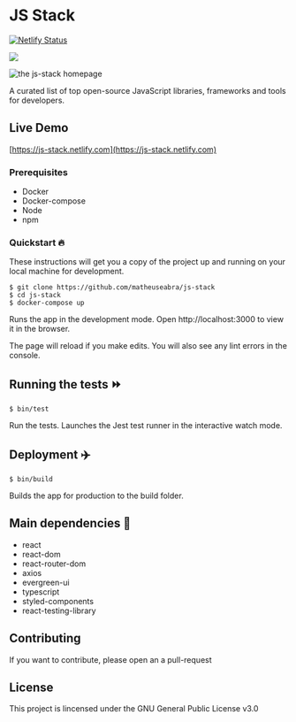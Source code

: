 # JS Stack

[![Netlify Status](https://api.netlify.com/api/v1/badges/ea4d59e6-aa6e-433f-add1-5d6f25b9b640/deploy-status)](https://app.netlify.com/sites/js-stack/deploys)

![](https://github.com/matheuseabra/js-stack/workflows/.github/workflows/master.yml/badge.svg?branch=master)

![the js-stack homepage](https://github.com/matheuseabra/js-stack/blob/master/.github/docs/homepage.png)

A curated list of top open-source JavaScript libraries, frameworks and tools for developers.

## Live Demo

[https://js-stack.netlify.com](https://js-stack.netlify.com)

### Prerequisites

- Docker
- Docker-compose
- Node
- npm

### Quickstart 🔥

These instructions will get you a copy of the project up and running on your local machine for development.

```
$ git clone https://github.com/matheuseabra/js-stack
$ cd js-stack
$ docker-compose up
```

Runs the app in the development mode. Open http://localhost:3000 to view it in the browser.

The page will reload if you make edits. You will also see any lint errors in the console.

## Running the tests ⏩️

```
$ bin/test
```

Run the tests. Launches the Jest test runner in the interactive watch mode.

## Deployment ✈️

```
$ bin/build
```

Builds the app for production to the build folder.

## Main dependencies 🔧

- react
- react-dom
- react-router-dom
- axios
- evergreen-ui
- typescript
- styled-components
- react-testing-library

## Contributing

If you want to contribute, please open an a pull-request

## License

This project is lincensed under the GNU General Public License v3.0
